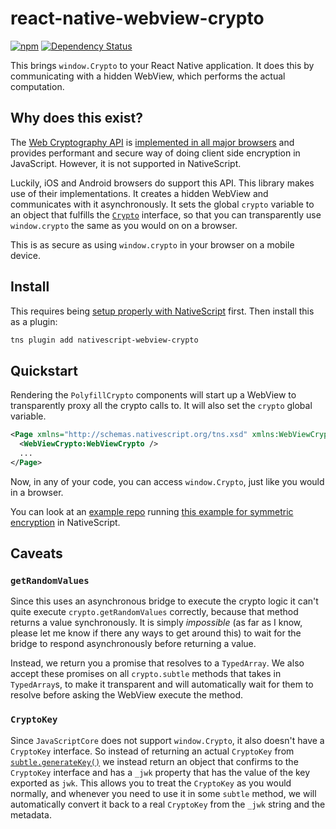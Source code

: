 # react-native-webview-crypto

[![npm](https://img.shields.io/npm/v/react-native-webview-crypto.svg?maxAge=2592000?style=flat-square)](https://www.npmjs.com/package/react-native-webview-crypto)
[![Dependency Status](https://dependencyci.com/github/saulshanabrook/react-native-webview-crypto/badge)](https://dependencyci.com/github/saulshanabrook/react-native-webview-crypto)

This brings `window.Crypto` to your React Native application. It does this
by communicating with a hidden WebView, which performs the actual
computation.


## Why does this exist?

The [Web Cryptography API](https://developer.mozilla.org/en-US/docs/Web/API/Web_Crypto_API)
is [implemented in all major browsers](http://caniuse.com/#feat=cryptography)
and provides performant and secure way of doing client side encryption in
JavaScript. However, it is not supported in NativeScript.

Luckily, iOS and Android browsers do support this API.
This library makes use of their implementations. It creates a hidden WebView
and communicates with it asynchronously. It sets the global `crypto`
variable to an object that fulfills the [`Crypto`](https://developer.mozilla.org/en-US/docs/Web/API/Crypto)
interface, so that you can transparently use `window.crypto` the same as you
would on on a browser.

This is as secure as using `window.crypto` in your browser on a mobile device.

## Install

This requires being [setup properly with NativeScript](http://docs.nativescript.org/start/quick-setup)
first. Then install this as a plugin:

```bash
tns plugin add nativescript-webview-crypto
```

<!-- ```bash
tns plugin add nativescript-webview-crypto

mkdir -p app/webview-crypto
cp node_modules/nativescript-webview-interface/www/nativescript-webview-interface.js \
   node_modules/webview-crypto/webViewWorker.js \
   node_modules/nativescript-webview-crypto/www/index.html \
   node_modules/nativescript-webview-crypto/www/nativeScriptWebViewWorker.js \
   app/webview-crypto
``` -->

## Quickstart

Rendering the `PolyfillCrypto` components will start up a WebView to
transparently proxy all the crypto calls to. It will also set the `crypto`
global variable.

```xml
<Page xmlns="http://schemas.nativescript.org/tns.xsd" xmlns:WebViewCrypto="nativescript-webview-crypto">
  <WebViewCrypto:WebViewCrypto />
  ...
</Page>
```

Now, in any of your code, you can access `window.Crypto`, just like you would
in a browser.

You can look at an [example repo](https://github.com/saulshanabrook/nativescript-webview-crypto-example)
running [this example for symmetric encryption](https://blog.engelke.com/2014/06/22/symmetric-cryptography-in-the-browser-part-1/)
in NativeScript.

## Caveats

### `getRandomValues`

Since this uses an asynchronous bridge to execute the crypto logic it
can't quite execute `crypto.getRandomValues` correctly, because that method
returns a value synchronously. It is simply *impossible* (as far as I know,
please let me know if there any ways to get around this) to wait for the
bridge to respond asynchronously before returning a value.

Instead, we return you a promise that resolves to a `TypedArray`.
We also accept these promises on all `crypto.subtle` methods that takes in
`TypedArray`s, to make it transparent and will automatically wait for
them to resolve before asking the WebView execute the method.

### `CryptoKey`
Since `JavaScriptCore`
does not support `window.Crypto`, it also doesn't have a `CryptoKey` interface.
So instead of returning an actual `CryptoKey` from
[`subtle.generateKey()`](https://developer.mozilla.org/en-US/docs/Web/API/SubtleCrypto/generateKey)
we instead return an object that confirms to the `CryptoKey` interface and has
a `_jwk` property that has the value of the key exported as `jwk`. This allows
you to treat the `CryptoKey` as you would normally, and whenever you need to use
it in some `subtle` method, we will automatically convert it back to a real
`CryptoKey` from the `_jwk` string and the metadata.
